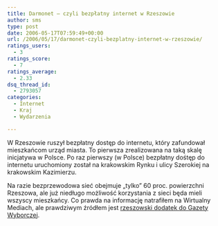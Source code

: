 ```yaml
---
title: Darmonet – czyli bezpłatny internet w Rzeszowie
author: sms
type: post
date: 2006-05-17T07:59:49+00:00
url: /2006/05/17/darmonet-czyli-bezplatny-internet-w-rzeszowie/
ratings_users:
  - 3
ratings_score:
  - 7
ratings_average:
  - 2.33
dsq_thread_id:
  - 2793057
categories:
  - Internet
  - Kraj
  - Wydarzenia

---
```

W Rzeszowie ruszył bezpłatny dostęp do internetu, który zafundował mieszkańcom urząd miasta. To pierwsza zrealizowana na taką skalę inicjatywa w Polsce. Po raz pierwszy (w Polsce) bezpłatny dośtęp do internetu uruchomiony został na krakowskim Rynku i ulicy Szerokiej na krakowskim Kazimierzu.
  
Na razie bezprzewodowa sieć obejmuje &#8222;tylko&#8221; 60 proc. powierzchni Rzeszowa, ale już niedługo możliwość korzystania z sieci będa mieli wszyscy mieszkańcy. Co prawda na informację natrafiłem na Wirtualny Mediach, ale prawdziwym źródłem jest [rzeszowski dodatek do Gazety Wyborczej][1].

 [1]: http://miasta.gazeta.pl/rzeszow/1,34962,3347499.html